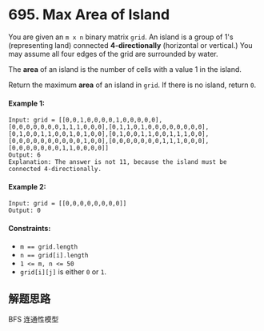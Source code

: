 # 695. Max Area of Island

You are given an `m x n` binary matrix `grid`. An island is a group of 1's (representing land) connected **4-directionally** (horizontal or vertical.) You may assume all four edges of the grid are surrounded by water.

The **area** of an island is the number of cells with a value 1 in the island.

Return the maximum **area** of an island in `grid`. If there is no island, return `0`.

 

#### Example 1:

```
Input: grid = [[0,0,1,0,0,0,0,1,0,0,0,0,0],[0,0,0,0,0,0,0,1,1,1,0,0,0],[0,1,1,0,1,0,0,0,0,0,0,0,0],[0,1,0,0,1,1,0,0,1,0,1,0,0],[0,1,0,0,1,1,0,0,1,1,1,0,0],[0,0,0,0,0,0,0,0,0,0,1,0,0],[0,0,0,0,0,0,0,1,1,1,0,0,0],[0,0,0,0,0,0,0,1,1,0,0,0,0]]
Output: 6
Explanation: The answer is not 11, because the island must be connected 4-directionally.
```

#### Example 2:

```
Input: grid = [[0,0,0,0,0,0,0,0]]
Output: 0
``` 

#### Constraints:

+ `m == grid.length`
+ `n == grid[i].length`
+ `1 <= m, n <= 50`
+ `grid[i][j]` is either `0` or `1`.

## 解题思路

BFS 连通性模型
